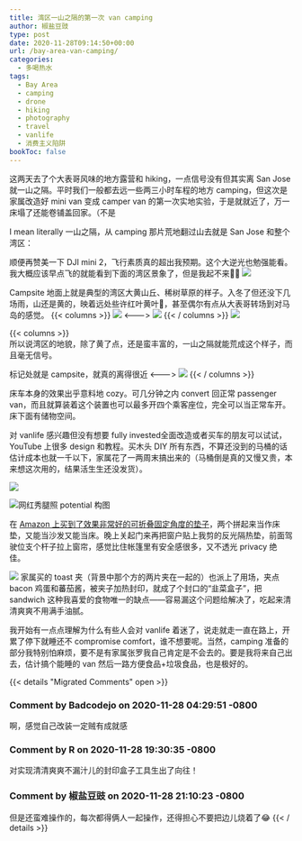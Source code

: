 ```yaml
---
title: 湾区一山之隔的第一次 van camping
author: 椒盐豆豉
type: post
date: 2020-11-28T09:14:50+00:00
url: /bay-area-van-camping/
categories:
  - 多喝热水
tags:
  - Bay Area
  - camping
  - drone
  - hiking
  - photography
  - travel
  - vanlife
  - 消费主义陷阱
bookToc: false
---
```

这两天去了个大表哥风味的地方露营和 hiking，一点信号没有但其实离 San Jose 就一山之隔。平时我们一般都去远一些两三小时车程的地方 camping，但这次是家属改造好 mini van 变成 camper van 的第一次实地实验，于是就就近了，万一床塌了还能卷铺盖回家。（不是

I mean literally 一山之隔，从 camping 那片荒地翻过山去就是 San Jose 和整个湾区：

顺便再赞美一下 DJI mini 2，飞行素质真的超出我预期。这个大逆光也勉强能看。我大概应该早点飞的就能看到下面的湾区景象了，但是我起不来🤷‍♂️
![](https://media.douchi.space/douchi/media_attachments/files/110/455/846/405/593/325/original/264651ba9de96a8d.png)

Campsite 地面上就是典型的湾区大黄山丘、稀树草原的样子。入冬了但还没下几场雨，山还是黄的，映着远处些许红叶黄叶🍁，甚至偶尔有点从大表哥转场到对马岛的感觉。
{{< columns >}}
![](https://media.douchi.space/douchi/media_attachments/files/110/455/848/477/558/003/original/6986bae0c0b783a9.png)
<--->
![](https://media.douchi.space/douchi/media_attachments/files/110/455/851/375/795/313/original/ffea40f2e9a98e37.png)
{{< / columns >}}
![](https://media.douchi.space/douchi/media_attachments/files/110/455/046/476/044/155/original/b05398375af6ad66.png)

{{< columns >}}  
所以说湾区的地貌，除了黄了点，还是蛮丰富的，一山之隔就能荒成这个样子，而且毫无信号。

标记处就是 campsite，就真的离得很近
<--->
![](https://media.douchi.space/douchi/media_attachments/files/110/455/857/062/107/785/original/d4aee8215426eac6.png)
{{< / columns >}}

床车本身的效果出乎意料地 cozy。可几分钟之内 convert 回正常 passenger van，而且就算装着这个装置也可以最多开四个乘客座位，完全可以当正常车开。床下面有储物空间。

对 vanlife 感兴趣但没有想要 fully invested全面改造或者买车的朋友可以试试，YouTube 上很多 design 和教程。买木头 DIY 所有东西，不算还没到的马桶的话估计成本也就一千以下，家属花了一两周末搞出来的（马桶倒是真的又慢又贵，本来想这次用的，结果活生生还没发货）。

![](https://media.douchi.space/douchi/media_attachments/files/110/455/073/689/307/161/original/1ca74a11d5941582.png)

![网红秀腿照 potential 构图](https://media.douchi.space/douchi/media_attachments/files/110/453/062/462/670/627/original/f304daab7ece770a.png)

在 [Amazon 上买到了效果非常好的可折叠固定角度的垫子](https://amzn.to/38Wyz3w)，两个拼起来当作床垫，又能当沙发又能当床。晚上关起门来再把窗户贴上我剪的反光隔热垫，前面驾驶位支个杆子拉上窗帘，感觉比住帐篷里有安全感很多，又不透光 privacy 绝佳。

![](https://media.douchi.space/douchi/media_attachments/files/110/455/867/178/267/411/original/f2240b401c5b9ea4.png)
家属买的 toast 夹（背景中那个方的两片夹在一起的）也派上了用场，夹点 bacon 鸡蛋和蕃茄酱，被夹子加热封印，就成了个封口的“韭菜盒子”，把 sandwich 这种我喜爱的食物唯一的缺点——容易漏这个问题给解决了，吃起来清清爽爽不用满手油腻。

我开始有一点点理解为什么有些人会对 vanlife 着迷了，说走就走一直在路上，开累了停下就睡还不 compromise comfort，谁不想要呢。当然，camping 准备的部分我特别怕麻烦，要不是有家属张罗我自己肯定是不会去的。要是我将来自己出去，估计搞个能睡的 van 然后一路方便食品+垃圾食品，也是极好的。



{{< details "Migrated Comments" open >}}

### Comment by Badcodejo on 2020-11-28 04:29:51 -0800
啊，感觉自己改装一定贼有成就感

### Comment by R on 2020-11-28 19:30:35 -0800
对实现清清爽爽不漏汁儿的封印盒子工具生出了向往！

### Comment by 椒盐豆豉 on 2020-11-28 21:10:23 -0800
但是还蛮难操作的，每次都得俩人一起操作，还得担心不要把边儿烧着了😂
{{< / details >}}